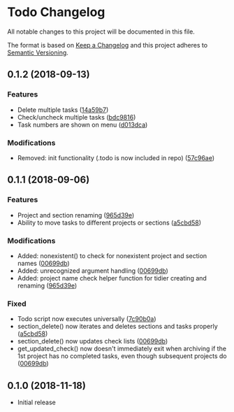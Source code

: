 # Todo Changelog
All notable changes to this project will be documented in this file.

The format is based on [Keep a Changelog](https://keepachangelog.com/en/1.0.0/)
and this project adheres to [Semantic Versioning](https://semver.org/spec/v2.0.0.html).


## 0.1.2 (2018-09-13)
### Features
 - Delete multiple tasks ([14a59b7](https://github.com/bl0nd/todo/commit/14a59b7))
 - Check/uncheck multiple tasks ([bdc9816](https://github.com/bl0nd/todo/commit/bdc9816))
 - Task numbers are shown on menu ([d013dca](https://github.com/bl0nd/todo/commit/d013dca))
### Modifications
 - Removed: init functionality (.todo is now included in repo) ([57c96ae](https://github.com/bl0nd/todo/commit/57c96ae))


## 0.1.1 (2018-09-06)
### Features
 - Project and section renaming ([965d39e](https://github.com/bl0nd/todo/commit/965d39e))
 - Ability to move tasks to different projects or sections ([a5cbd58](https://github.com/bl0nd/todo/commit/a5cbd58))

### Modifications
 - Added: nonexistent() to check for nonexistent project and section names ([00699db](https://github.com/bl0nd/todo/commit/00699db))
 - Added: unrecognized argument handling ([00699db](https://github.com/bl0nd/todo/commit/00699db))
 - Added: project name check helper function for tidier creating and renaming ([965d39e](https://github.com/bl0nd/todo/commit/965d39e))
  
### Fixed
 - Todo script now executes universally ([7c90b0a](https://github.com/bl0nd/todo/commit/7c90b0a))
 - section_delete() now iterates and deletes sections and tasks properly ([a5cbd58](https://github.com/bl0nd/todo/commit/a5cbd58))
 - section_delete() now updates check lists ([00699db](https://github.com/bl0nd/todo/commit/00699db))
 - get_updated_check() now doesn't immediately exit when archiving if the 1st project has no completed tasks, even though subsequent projects do ([00699db](https://github.com/bl0nd/todo/commit/00699db))


## 0.1.0 (2018-11-18)
 - Initial release